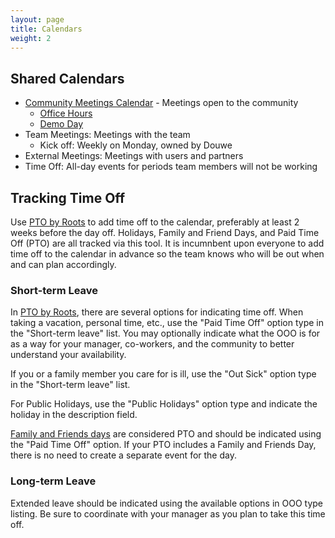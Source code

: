 ```yaml
---
layout: page
title: Calendars
weight: 2
---
```


## Shared Calendars

- [Community Meetings Calendar](https://calendar.google.com/calendar/u/1?cid=Y18wMWNqNDhoYTRoMTk5Y3RqZWZpODV0OWRnY0Bncm91cC5jYWxlbmRhci5nb29nbGUuY29t) - Meetings open to the community
  - [Office Hours](/marketing/community#office-hours)
  - [Demo Day](/marketing/community#demo-day)
- Team Meetings: Meetings with the team
  - Kick off: Weekly on Monday, owned by Douwe
- External Meetings: Meetings with users and partners
- Time Off: All-day events for periods team members will not be working

## Tracking Time Off

Use [PTO by Roots](/company/tech-stack/#pto-by-roots) to add time off to the calendar, preferably at least 2 weeks before the day off.  Holidays, Family and Friend Days, and Paid Time Off (PTO) are all tracked via this tool.  It is incumnbent upon everyone to add time off to the calendar in advance so the team knows who will be out when and can plan accordingly.

### Short-term Leave

In [PTO by Roots](/company/tech-stack/#pto-by-roots), there are several options for indicating time off.
When taking a vacation, personal time, etc., use the "Paid Time Off" option type in the "Short-term leave" list.
You may optionally indicate what the OOO is for as a way for your manager, co-workers, and the community to better understand your availability.

If you or a family member you care for is ill, use the "Out Sick" option type in the "Short-term leave" list.

For Public Holidays, use the "Public Holidays" option type and indicate the holiday in the description field.

[Family and Friends days](/peopleops/benefits#family-and-friends-day) are considered PTO and should be indicated using the "Paid Time Off" option.
If your PTO includes a Family and Friends Day, there is no need to create a separate event for the day.

### Long-term Leave

Extended leave should be indicated using the available options in OOO type listing.
Be sure to coordinate with your manager as you plan to take this time off.
